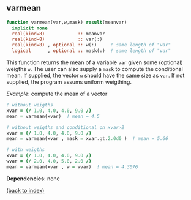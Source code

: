 ## varmean

```fortran
function varmean(var,w,mask) result(meanvar)
  implicit none
  real(kind=8)            :: meanvar
  real(kind=8)            :: var(:)
  real(kind=8) , optional :: w(:)     ! same length of "var"
  logical      , optional :: mask(:)  ! same length of "var"
```

This function returns the mean of a variable ```var``` given some (optional) weigths ```w```. The user can also supply a ```mask``` to compute the conditional mean. If supplied, the vector ```w``` should have the same size as ```var```. If not supplied, the program assums uniform weigthing.

_Example_: compute the mean of a vector

```fortran
! without weigths
xvar = (/ 1.0, 4.0, 4.0, 9.0 /)
mean = varmean(xvar)  ! mean = 4.5

! without weigths and conditional on xvar>2
xvar = (/ 1.0, 4.0, 4.0, 9.0 /)
mean = varmean(xvar , mask = xvar.gt.2.0d0 )  ! mean = 5.66

! with weigths
xvar = (/ 1.0, 4.0, 4.0, 9.0 /)
wvar = (/ 2.0, 4.0, 5.0, 2.0 /)
mean = varmean(xvar , w = wvar)  ! mean = 4.3076
```

**Dependencies**: none

[(back to index)](index.md)